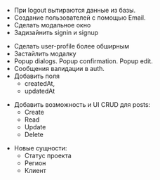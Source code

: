 + При logout вытираются данные из базы.
+ Создание пользователей с помощью Email.
+ Сделать модальное окно
+ Задизайнить signin и signup

- Сделать user-profile более обширным
- Застайлить модалку
- Popup dialogs. Popup confirmation. Popup edit.
- Сообщения валидации в auth.
- Добавить поля
  + createdAt,
  - updatedAt
+ Добавить возможность и UI CRUD для posts:
  + Create
  + Read
  + Update
  + Delete
- Новые сущности:
  - Статус проекта
  - Регион
  - Клиент
